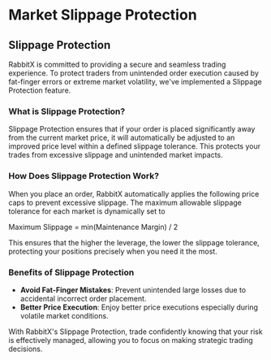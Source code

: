 # Market Slippage Protection

## Slippage Protection

RabbitX is committed to providing a secure and seamless trading experience. To protect traders from unintended order execution caused by fat-finger errors or extreme market volatility, we've implemented a Slippage Protection feature.

### What is Slippage Protection?

Slippage Protection ensures that if your order is placed significantly away from the current market price, it will automatically be adjusted to an improved price level within a defined slippage tolerance. This protects your trades from excessive slippage and unintended market impacts.

### How Does Slippage Protection Work?

When you place an order, RabbitX automatically applies the following price caps to prevent excessive slippage. The maximum allowable slippage tolerance for each market is dynamically set to&#x20;

Maximum Slippage = min(Maintenance Margin) / 2

This ensures that the higher the leverage, the lower the slippage tolerance, protecting your positions precisely when you need it the most.

### Benefits of Slippage Protection

* **Avoid Fat-Finger Mistakes**: Prevent unintended large losses due to accidental incorrect order placement.
* **Better Price Execution**: Enjoy better price executions especially during volatile market conditions.

With RabbitX's Slippage Protection, trade confidently knowing that your risk is effectively managed, allowing you to focus on making strategic trading decisions.
